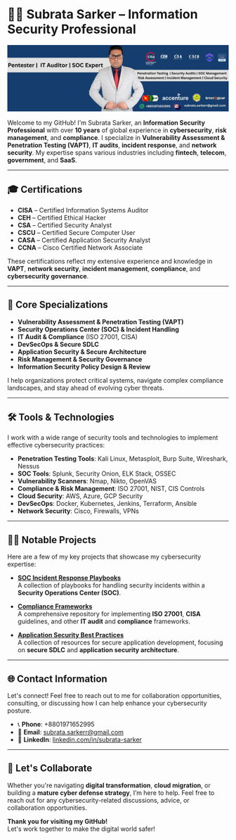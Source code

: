 # 👨‍💻 **Subrata Sarker** – Information Security Professional

![Subrata Sarker - Cybersecurity Professional](https://github.com/subratasarker-CISA/subratasarker-CISA/blob/main/b.jpg)

Welcome to my GitHub! I'm Subrata Sarker, an **Information Security Professional** with over **10 years** of global experience in **cybersecurity**, **risk management**, and **compliance**. I specialize in **Vulnerability Assessment & Penetration Testing (VAPT)**, **IT audits**, **incident response**, and **network security**. My expertise spans various industries including **fintech**, **telecom**, **government**, and **SaaS**.

---

## 🎓 **Certifications**
- **CISA** – Certified Information Systems Auditor
- **CEH** – Certified Ethical Hacker
- **CSA** – Certified Security Analyst
- **CSCU** – Certified Secure Computer User
- **CASA** – Certified Application Security Analyst
- **CCNA** – Cisco Certified Network Associate

These certifications reflect my extensive experience and knowledge in **VAPT**, **network security**, **incident management**, **compliance**, and **cybersecurity governance**.

---

## 🔐 **Core Specializations**
- **Vulnerability Assessment & Penetration Testing (VAPT)**
- **Security Operations Center (SOC) & Incident Handling**
- **IT Audit & Compliance** (ISO 27001, CISA)
- **DevSecOps & Secure SDLC**
- **Application Security & Secure Architecture**
- **Risk Management & Security Governance**
- **Information Security Policy Design & Review**

I help organizations protect critical systems, navigate complex compliance landscapes, and stay ahead of evolving cyber threats.

---

## 🛠️ **Tools & Technologies**
I work with a wide range of security tools and technologies to implement effective cybersecurity practices:

- **Penetration Testing Tools**: Kali Linux, Metasploit, Burp Suite, Wireshark, Nessus
- **SOC Tools**: Splunk, Security Onion, ELK Stack, OSSEC
- **Vulnerability Scanners**: Nmap, Nikto, OpenVAS
- **Compliance & Risk Management**: ISO 27001, NIST, CIS Controls
- **Cloud Security**: AWS, Azure, GCP Security
- **DevSecOps**: Docker, Kubernetes, Jenkins, Terraform, Ansible
- **Network Security**: Cisco, Firewalls, VPNs

---

## 🧑‍💻 **Notable Projects**
Here are a few of my key projects that showcase my cybersecurity expertise:



- **[SOC Incident Response Playbooks](https://github.com/your-username/project-name)**  
  A collection of playbooks for handling security incidents within a **Security Operations Center (SOC)**.

- **[Compliance Frameworks](https://github.com/your-username/project-name)**  
  A comprehensive repository for implementing **ISO 27001**, **CISA** guidelines, and other **IT audit** and **compliance** frameworks.

- **[Application Security Best Practices](https://github.com/your-username/project-name)**  
  A collection of resources for secure application development, focusing on **secure SDLC** and **application security architecture**.

---

## 🌐 **Contact Information**
Let's connect! Feel free to reach out to me for collaboration opportunities, consulting, or discussing how I can help enhance your cybersecurity posture.

- 📞 **Phone**: +8801971652995
- 📧 **Email**: [subrata.sarkerr@gmail.com](mailto:subrata.sarkerr@gmail.com)
- 🔗 **LinkedIn**: [linkedin.com/in/subrata-sarker](https://linkedin.com/in/subrata-sarker-cisa)

---

## 🚀 **Let's Collaborate**
Whether you're navigating **digital transformation**, **cloud migration**, or building a **mature cyber defense strategy**, I’m here to help. Feel free to reach out for any cybersecurity-related discussions, advice, or collaboration opportunities.

**Thank you for visiting my GitHub!**  
Let's work together to make the digital world safer!

